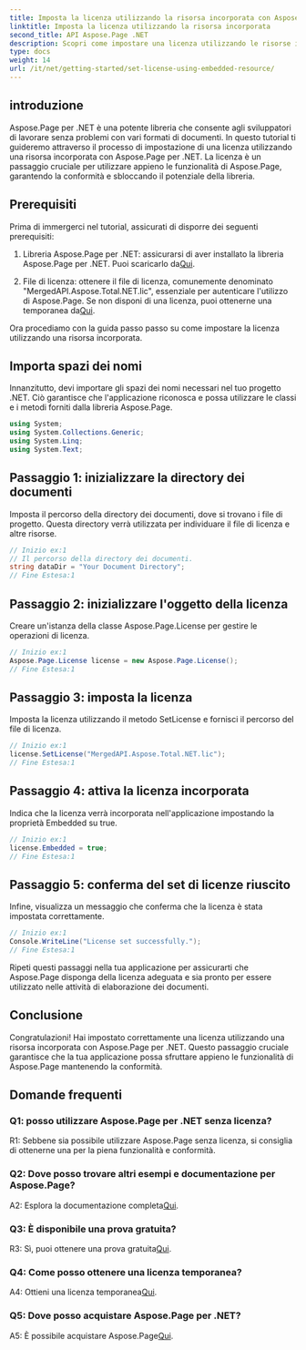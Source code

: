 ```yaml
---
title: Imposta la licenza utilizzando la risorsa incorporata con Aspose.Page per .NET
linktitle: Imposta la licenza utilizzando la risorsa incorporata
second_title: API Aspose.Page .NET
description: Scopri come impostare una licenza utilizzando le risorse incorporate con Aspose.Page per .NET. Garantisci la conformità e sfrutta tutto il potenziale dell'elaborazione dei documenti.
type: docs
weight: 14
url: /it/net/getting-started/set-license-using-embedded-resource/
---
```

## introduzione

Aspose.Page per .NET è una potente libreria che consente agli sviluppatori di lavorare senza problemi con vari formati di documenti. In questo tutorial ti guideremo attraverso il processo di impostazione di una licenza utilizzando una risorsa incorporata con Aspose.Page per .NET. La licenza è un passaggio cruciale per utilizzare appieno le funzionalità di Aspose.Page, garantendo la conformità e sbloccando il potenziale della libreria.

## Prerequisiti

Prima di immergerci nel tutorial, assicurati di disporre dei seguenti prerequisiti:

1. Libreria Aspose.Page per .NET: assicurarsi di aver installato la libreria Aspose.Page per .NET. Puoi scaricarlo da[Qui](https://releases.aspose.com/page/net/).

2.  File di licenza: ottenere il file di licenza, comunemente denominato "MergedAPI.Aspose.Total.NET.lic", essenziale per autenticare l'utilizzo di Aspose.Page. Se non disponi di una licenza, puoi ottenerne una temporanea da[Qui](https://purchase.aspose.com/temporary-license/).

Ora procediamo con la guida passo passo su come impostare la licenza utilizzando una risorsa incorporata.

## Importa spazi dei nomi

Innanzitutto, devi importare gli spazi dei nomi necessari nel tuo progetto .NET. Ciò garantisce che l'applicazione riconosca e possa utilizzare le classi e i metodi forniti dalla libreria Aspose.Page.

```csharp
using System;
using System.Collections.Generic;
using System.Linq;
using System.Text;
```

## Passaggio 1: inizializzare la directory dei documenti

Imposta il percorso della directory dei documenti, dove si trovano i file di progetto. Questa directory verrà utilizzata per individuare il file di licenza e altre risorse.

```csharp
// Inizio ex:1
// Il percorso della directory dei documenti.
string dataDir = "Your Document Directory";
// Fine Estesa:1
```

## Passaggio 2: inizializzare l'oggetto della licenza

Creare un'istanza della classe Aspose.Page.License per gestire le operazioni di licenza.

```csharp
// Inizio ex:1
Aspose.Page.License license = new Aspose.Page.License();
// Fine Estesa:1
```

## Passaggio 3: imposta la licenza

Imposta la licenza utilizzando il metodo SetLicense e fornisci il percorso del file di licenza.

```csharp
// Inizio ex:1
license.SetLicense("MergedAPI.Aspose.Total.NET.lic");
// Fine Estesa:1
```

## Passaggio 4: attiva la licenza incorporata

Indica che la licenza verrà incorporata nell'applicazione impostando la proprietà Embedded su true.

```csharp
// Inizio ex:1
license.Embedded = true;
// Fine Estesa:1
```

## Passaggio 5: conferma del set di licenze riuscito

Infine, visualizza un messaggio che conferma che la licenza è stata impostata correttamente.

```csharp
// Inizio ex:1
Console.WriteLine("License set successfully.");
// Fine Estesa:1
```

Ripeti questi passaggi nella tua applicazione per assicurarti che Aspose.Page disponga della licenza adeguata e sia pronto per essere utilizzato nelle attività di elaborazione dei documenti.

## Conclusione

Congratulazioni! Hai impostato correttamente una licenza utilizzando una risorsa incorporata con Aspose.Page per .NET. Questo passaggio cruciale garantisce che la tua applicazione possa sfruttare appieno le funzionalità di Aspose.Page mantenendo la conformità.

## Domande frequenti

### Q1: posso utilizzare Aspose.Page per .NET senza licenza?

R1: Sebbene sia possibile utilizzare Aspose.Page senza licenza, si consiglia di ottenerne una per la piena funzionalità e conformità.

### Q2: Dove posso trovare altri esempi e documentazione per Aspose.Page?

 A2: Esplora la documentazione completa[Qui](https://reference.aspose.com/page/net/).

### Q3: È disponibile una prova gratuita?

 R3: Sì, puoi ottenere una prova gratuita[Qui](https://releases.aspose.com/).

### Q4: Come posso ottenere una licenza temporanea?

 A4: Ottieni una licenza temporanea[Qui](https://purchase.aspose.com/temporary-license/).

### Q5: Dove posso acquistare Aspose.Page per .NET?

 A5: È possibile acquistare Aspose.Page[Qui](https://purchase.aspose.com/buy).